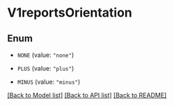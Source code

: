 # V1reportsOrientation

## Enum


* `NONE` (value: `"none"`)

* `PLUS` (value: `"plus"`)

* `MINUS` (value: `"minus"`)


[[Back to Model list]](../README.md#documentation-for-models) [[Back to API list]](../README.md#documentation-for-api-endpoints) [[Back to README]](../README.md)


